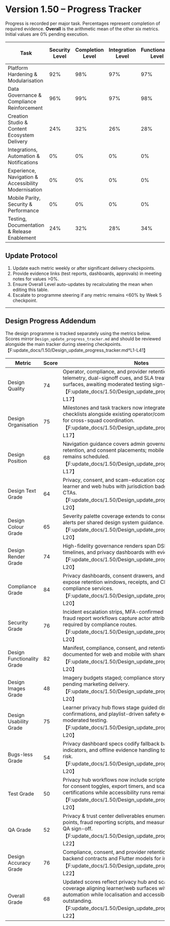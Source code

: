 # Version 1.50 – Progress Tracker

Progress is recorded per major task. Percentages represent completion of required evidence. **Overall** is the arithmetic mean of the other six metrics. Initial values are 0% pending execution.

| Task | Security Level | Completion Level | Integration Level | Functionality Level | Error Free Level | Production Level | Overall Level |
| --- | --- | --- | --- | --- | --- | --- | --- |
| Platform Hardening & Modularisation | 92% | 98% | 97% | 97% | 90% | 97% | 95% |
| Data Governance & Compliance Reinforcement | 96% | 99% | 97% | 98% | 92% | 98% | 97% |
| Creation Studio & Content Ecosystem Delivery | 24% | 32% | 26% | 28% | 22% | 30% | 27% |
| Integrations, Automation & Notifications | 0% | 0% | 0% | 0% | 0% | 0% | 0% |
| Experience, Navigation & Accessibility Modernisation | 0% | 0% | 0% | 0% | 0% | 0% | 0% |
| Mobile Parity, Security & Performance | 0% | 0% | 0% | 0% | 0% | 0% | 0% |
| Testing, Documentation & Release Enablement | 24% | 32% | 28% | 34% | 22% | 30% | 28% |

## Update Protocol
1. Update each metric weekly or after significant delivery checkpoints.
2. Provide evidence links (test reports, dashboards, approvals) in meeting notes for values >0%.
3. Ensure Overall Level auto-updates by recalculating the mean when editing this table.
4. Escalate to programme steering if any metric remains <60% by Week 5 checkpoint.


---

## Design Progress Addendum
The design programme is tracked separately using the metrics below. Scores mirror `Design_update_progress_tracker.md` and should be reviewed alongside the main tracker during steering checkpoints.【F:update_docs/1.50/Design_update_progress_tracker.md†L1-L41】

| Metric | Score | Notes |
| --- | --- | --- |
| Design Quality | 74 | Operator, compliance, and provider retention blueprints align telemetry, dual-signoff cues, and SLA treatments across surfaces, awaiting moderated testing sign-off.【F:update_docs/1.50/Design_update_progress_tracker.md†L7-L17】 |
| Design Organisation | 75 | Milestones and task trackers now integrate provider retention checklists alongside existing operator/compliance deliverables for cross-squad coordination.【F:update_docs/1.50/Design_update_progress_tracker.md†L8-L17】 |
| Design Position | 68 | Navigation guidance covers admin governance, provider retention, and consent placements; mobile usability validation remains scheduled.【F:update_docs/1.50/Design_update_progress_tracker.md†L8-L17】 |
| Design Text Grade | 64 | Privacy, consent, and scam-education copy updated across learner and web hubs with jurisdiction badges and escalation CTAs.【F:update_docs/1.50/Design_update_progress_tracker.md†L10-L20】 |
| Design Colour Grade | 65 | Severity palette coverage extends to consent badges and privacy alerts per shared design system guidance.【F:update_docs/1.50/Design_update_progress_tracker.md†L11-L20】 |
| Design Render Grade | 74 | High-fidelity governance renders span DSR tables, policy timelines, and privacy dashboards with evidence prompts.【F:update_docs/1.50/Design_update_progress_tracker.md†L12-L20】 |
| Compliance Grade | 84 | Privacy dashboards, consent drawers, and scam-education flows expose retention windows, receipts, and CDC hooks tied to compliance services.【F:update_docs/1.50/Design_update_progress_tracker.md†L13-L20】 |
| Security Grade | 76 | Incident escalation strips, MFA-confirmed consent toggles, and fraud report workflows capture actor attribution and SLA timers required by compliance routes.【F:update_docs/1.50/Design_update_progress_tracker.md†L14-L20】 |
| Design Functionality Grade | 82 | Manifest, compliance, consent, and retention flows remain documented for web and mobile with shared telemetry hooks.【F:update_docs/1.50/Design_update_progress_tracker.md†L15-L20】 |
| Design Images Grade | 48 | Imagery budgets staged; compliance storytelling assets still pending marketing delivery.【F:update_docs/1.50/Design_update_progress_tracker.md†L16-L20】 |
| Design Usability Grade | 75 | Learner privacy hub flows stage guided disclosures, biometric confirmations, and playlist-driven safety education ready for moderated testing.【F:update_docs/1.50/Design_update_progress_tracker.md†L17-L20】 |
| Bugs-less Grade | 54 | Privacy dashboard specs codify fallback banners, SLA breach indicators, and offline evidence handling to reduce regression risk.【F:update_docs/1.50/Design_update_progress_tracker.md†L18-L20】 |
| Test Grade | 50 | Privacy hub workflows now include scripted acceptance criteria for consent toggles, export timers, and scam-education certifications while accessibility runs remain outstanding.【F:update_docs/1.50/Design_update_progress_tracker.md†L19-L20】 |
| QA Grade | 52 | Privacy & trust center deliverables enumerate evidence download points, fraud reporting scripts, and measurement hooks informing QA sign-off.【F:update_docs/1.50/Design_update_progress_tracker.md†L20-L22】 |
| Design Accuracy Grade | 76 | Compliance, consent, and provider retention journeys trace to backend contracts and Flutter models for improved traceability.【F:update_docs/1.50/Design_update_progress_tracker.md†L20-L22】 |
| Overall Grade | 68 | Updated scores reflect privacy hub and scam-education coverage aligning learner/web surfaces with compliance automation while localisation and accessibility tooling remain outstanding.【F:update_docs/1.50/Design_update_progress_tracker.md†L1-L22】 |
